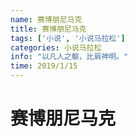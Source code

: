 ```yaml
---
name: 赛博朋尼马克
title: 赛博朋尼马克
tags: ['小说', '小说马拉松']
categories: 小说马拉松
info: "以凡人之躯，比肩神明。"
time: 2019/1/15
---
```


# 赛博朋尼马克

